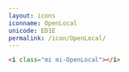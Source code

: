 ```yaml
---
layout: icons
iconname: OpenLocal
unicode: ED1E
permalink: /icon/OpenLocal/
---
```


``` html
<i class="mi mi-OpenLocal"></i>
```
